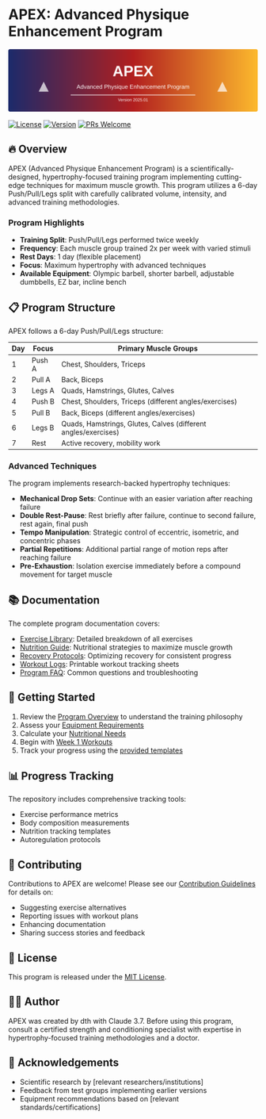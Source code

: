 # APEX: Advanced Physique Enhancement Program

![APEX Training Program](assets/images/apex-banner.svg)

[![License](https://img.shields.io/badge/License-MIT-blue.svg)](https://opensource.org/licenses/MIT)
[![Version](https://img.shields.io/badge/Version-2025.01-brightgreen.svg)](https://github.com/xdth/APEX)
[![PRs Welcome](https://img.shields.io/badge/PRs-welcome-brightgreen.svg)](http://makeapullrequest.com)

## 🔥 Overview

APEX (Advanced Physique Enhancement Program) is a scientifically-designed, hypertrophy-focused training program implementing cutting-edge techniques for maximum muscle growth. This program utilizes a 6-day Push/Pull/Legs split with carefully calibrated volume, intensity, and advanced training methodologies.

### Program Highlights

- **Training Split**: Push/Pull/Legs performed twice weekly
- **Frequency**: Each muscle group trained 2x per week with varied stimuli
- **Rest Days**: 1 day (flexible placement)
- **Focus**: Maximum hypertrophy with advanced techniques
- **Available Equipment**: Olympic barbell, shorter barbell, adjustable dumbbells, EZ bar, incline bench

## 📋 Program Structure

APEX follows a 6-day Push/Pull/Legs structure:

| Day | Focus | Primary Muscle Groups |
|-----|-------|----------------------|
| 1 | Push A | Chest, Shoulders, Triceps |
| 2 | Pull A | Back, Biceps |
| 3 | Legs A | Quads, Hamstrings, Glutes, Calves |
| 4 | Push B | Chest, Shoulders, Triceps (different angles/exercises) |
| 5 | Pull B | Back, Biceps (different angles/exercises) |
| 6 | Legs B | Quads, Hamstrings, Glutes, Calves (different angles/exercises) |
| 7 | Rest | Active recovery, mobility work |

### Advanced Techniques

The program implements research-backed hypertrophy techniques:

- **Mechanical Drop Sets**: Continue with an easier variation after reaching failure
- **Double Rest-Pause**: Rest briefly after failure, continue to second failure, rest again, final push
- **Tempo Manipulation**: Strategic control of eccentric, isometric, and concentric phases
- **Partial Repetitions**: Additional partial range of motion reps after reaching failure
- **Pre-Exhaustion**: Isolation exercise immediately before a compound movement for target muscle

## 📚 Documentation

The complete program documentation covers:

- [Exercise Library](docs/exercise-library.md): Detailed breakdown of all exercises
- [Nutrition Guide](docs/nutrition-guide.md): Nutritional strategies to maximize muscle growth
- [Recovery Protocols](docs/recovery-protocols.md): Optimizing recovery for consistent progress
- [Workout Logs](docs/logs/README.md): Printable workout tracking sheets
- [Program FAQ](docs/faq.md): Common questions and troubleshooting

## 🚀 Getting Started

1. Review the [Program Overview](docs/program-overview.md) to understand the training philosophy
2. Assess your [Equipment Requirements](docs/equipment-guide.md)
3. Calculate your [Nutritional Needs](docs/nutrition-calculator.md)
4. Begin with [Week 1 Workouts](docs/workouts/week1/README.md)
5. Track your progress using the [provided templates](docs/tracking/templates.md)

## 📊 Progress Tracking

The repository includes comprehensive tracking tools:

- Exercise performance metrics
- Body composition measurements
- Nutrition tracking templates
- Autoregulation protocols

## 📝 Contributing

Contributions to APEX are welcome! Please see our [Contribution Guidelines](CONTRIBUTING.md) for details on:

- Suggesting exercise alternatives
- Reporting issues with workout plans
- Enhancing documentation
- Sharing success stories and feedback

## 📄 License

This program is released under the [MIT License](LICENSE).

## 👨‍💻 Author

APEX was created by dth with Claude 3.7. Before using this program, consult a certified strength and conditioning specialist with expertise in hypertrophy-focused training methodologies and a doctor.

## 🙏 Acknowledgements

- Scientific research by [relevant researchers/institutions]
- Feedback from test groups implementing earlier versions
- Equipment recommendations based on [relevant standards/certifications]